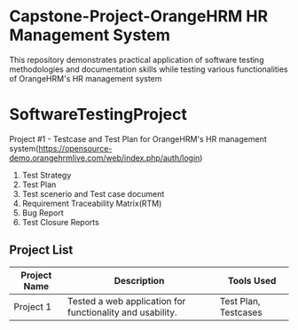 # Capstone-Project-OrangeHRM HR Management System
This repository demonstrates practical application of software testing methodologies and documentation skills while testing various functionalities of OrangeHRM's HR management system

# SoftwareTestingProject

Project #1 -  Testcase and Test Plan for OrangeHRM's HR management system(https://opensource-demo.orangehrmlive.com/web/index.php/auth/login)

1. Test Strategy
2. Test Plan
3. Test scenerio and Test case document
4. Requirement Traceability Matrix(RTM)
5. Bug Report
6. Test Closure Reports

## Project List

| Project Name | Description | Tools Used |
|--------------|-------------|------------|
| Project 1    | Tested a web application for functionality and usability. | Test Plan, Testcases |
